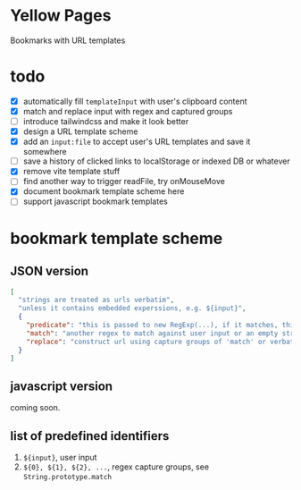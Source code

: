# Yellow Pages

Bookmarks with URL templates

# todo

- [x] automatically fill `templateInput` with user's clipboard content
- [x] match and replace input with regex and captured groups
- [ ] introduce tailwindcss and make it look better
- [x] design a URL template scheme
- [x] add an `input:file` to accept user's URL templates and save it somewhere
- [ ] save a history of clicked links to localStorage or indexed DB or whatever
- [x] remove vite template stuff
- [ ] find another way to trigger readFile, try onMouseMove
- [x] document bookmark template scheme here
- [ ] support javascript bookmark templates

# bookmark template scheme

## JSON version

```json
[
  "strings are treated as urls verbatim",
  "unless it contains embedded experssions, e.g. ${input}",
  {
    "predicate": "this is passed to new RegExp(...), if it matches, this template is used",
    "match": "another regex to match against user input or an empty string",
    "replace": "construct url using capture groups of 'match' or verbatim if match is empty"
  }
]
```

## javascript version

coming soon.

## list of predefined identifiers

1. `${input}`, user input
2. `${0}, ${1}, ${2}, ...`, regex capture groups, see `String.prototype.match`
